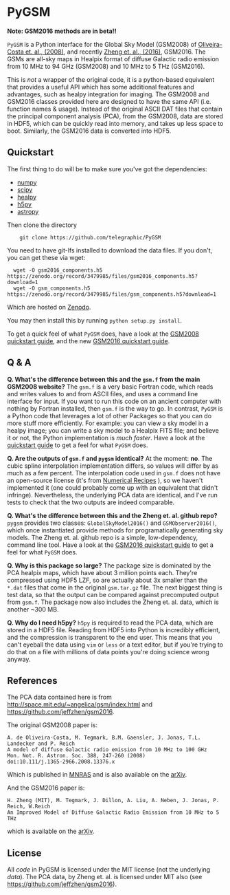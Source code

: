 PyGSM
=====

**Note: GSM2016 methods are in beta!!**

`PyGSM` is a Python interface for the Global Sky Model (GSM2008) of [Oliveira-Costa et. al., (2008)](http://onlinelibrary.wiley.com/doi/10.1111/j.1365-2966.2008.13376.x/abstract), and recently [Zheng et. al., (2016)](http://arxiv.org/abs/1605.04920), GSM2016.  The GSMs are all-sky maps in Healpix format of diffuse Galactic radio emission
from 10 MHz to 94 GHz (GSM2008) and 10 MHz to 5 THz (GSM2016).

This is *not* a wrapper of the original code, it is a python-based equivalent
that provides a useful API which has some additional features and advantages, such as healpy integration for imaging. The GSM2008 and GSM2016 classes provided here are designed to have the same API (i.e. function names & usage).
Instead of the original ASCII DAT files that contain the principal component analysis
(PCA), from the GSM2008, data are stored in HDF5, which can be quickly read into memory, and takes up less space to boot.
Similarly, the GSM2016 data is converted into HDF5. 

Quickstart
----------

The first thing to do will be to make sure you've got the dependencies: 

* [numpy](http://www.numpy.org/)
* [scipy](http://www.scipy.org/install.html)
* [healpy](http://healpy.readthedocs.org/en/latest/)
* [h5py](http://www.h5py.org/)
* [astropy](http://www.astropy.org/)

Then clone the directory

        git clone https://github.com/telegraphic/PyGSM
        
You need to have git-lfs installed to download the data files. If you don't, you can get these via wget:

      wget -O gsm2016_components.h5 https://zenodo.org/record/3479985/files/gsm2016_components.h5?download=1
      wget -O gsm_components.h5 https://zenodo.org/record/3479985/files/gsm_components.h5?download=1

Which are hosted on [Zenodo](https://zenodo.org/record/3479985#.XaASx79S-AY).

You may then install this by running `python setup.py install`.

To get a quick feel of what `PyGSM` does, have a look at the 
[GSM2008 quickstart guide](http://nbviewer.ipython.org/github/telegraphic/PyGSM/blob/master/docs/pygsm_quickstart.ipynb), and the new
[GSM2016 quickstart guide](http://nbviewer.ipython.org/github/telegraphic/PyGSM/blob/master/docs/pygsm2016_quickstart.ipynb).

Q & A
-----

**Q. What's the difference between this and the `gsm.f` from the main GSM2008 website?**
     The `gsm.f` is a very basic Fortran code, which reads and writes values to and from
     ASCII files, and uses a command line interface for input. If you want to run this code
     on an ancient computer with nothing by Fortran installed, then `gsm.f` is the way to go. 
     In contrast, `PyGSM` is a Python code that leverages a lot of other Packages so that you 
     can do more stuff more efficiently. For example: you can view a sky model in a healpy 
     image; you can write a sky model to a Healpix FITS file; and believe it or not, the 
     Python implementation is *much faster*. Have a look at the 
     [quickstart guide](http://nbviewer.ipython.org/github/telegraphic/PyGSM/blob/master/docs/pygsm_quickstart.ipynb)
     to get a feel for what `PyGSM` does.

**Q. Are the outputs of `gsm.f` and `pygsm` identical?** At the moment: **no**. The cubic
     spline interpolation implementation differs, so values will differ by as much as 
     a few percent. The interpolation code used in `gsm.f` does not have an open-source
     license (it's from [Numerical Recipes](http://www.nr.com/licenses/) ), so we haven't 
     implemented it (one could probably come up with an equivalent that didn't infringe).
     Nevertheless, the underlying PCA data are identical, and I've run tests to check that
     the two outputs are indeed comparable. 

**Q. What's the difference between this and the Zheng et. al. github repo?**
     `pygsm` provides two classes: `GlobalSkyModel2016()` and `GSMObserver2016()`, which once instantiated
     provide methods for programatically generating sky models. The Zheng et. al. github repo is a 
     simple, low-dependency, command line tool. Have a look at the 
     [GSM2016 quickstart guide](http://nbviewer.ipython.org/github/telegraphic/PyGSM/blob/master/docs/pygsm2016_quickstart.ipynb)
     to get a feel for what `PyGSM` does.

**Q. Why is this package so large?**
     The package size is dominated by the PCA healpix maps, which have about 3 million points each.
     They're compressed using HDF5 LZF, so are actually about 3x smaller than the `*.dat`
     files that come in the original `gsm.tar.gz` file. The next biggest thing is test data,
     so that the output can be compared against precomputed output from `gsm.f`. The package now also includes
     the Zheng et. al. data, which is another ~300 MB.

**Q. Why do I need h5py?**
     `h5py` is required to read the PCA data, which are stored in a HDF5 file. Reading from
     HDF5 into Python is incredibly efficient, and the compression is transparent to the end user.
     This means that you can't eyeball the data using `vim` or `less` or a text editor, but if
     you're trying to do that on a file with millions of data points you're doing science wrong anyway.
   

References
----------

The PCA data contained here is from http://space.mit.edu/~angelica/gsm/index.html and
https://github.com/jeffzhen/gsm2016.

The original GSM2008 paper is:

```
A. de Oliveira-Costa, M. Tegmark, B.M. Gaensler, J. Jonas, T.L. Landecker and P. Reich
A model of diffuse Galactic radio emission from 10 MHz to 100 GHz
Mon. Not. R. Astron. Soc. 388, 247-260 (2008)
doi:10.111/j.1365-2966.2008.13376.x
```

Which is published in [MNRAS](http://onlinelibrary.wiley.com/doi/10.1111/j.1365-2966.2008.13376.x/abstract)
and is also available on the [arXiv](http://arxiv.org/abs/0802.1525).

And the GSM2016 paper is:

```
H. Zheng (MIT), M. Tegmark, J. Dillon, A. Liu, A. Neben, J. Jonas, P. Reich, W.Reich
An Improved Model of Diffuse Galactic Radio Emission from 10 MHz to 5 THz
```

which is available on the [arXiv](http://arxiv.org/abs/1605.04920).

License
-------

All *code* in PyGSM is licensed under the MIT license (not the underlying *data*). The PCA data, by Zheng et. al. is licensed under MIT also (see https://github.com/jeffzhen/gsm2016).

